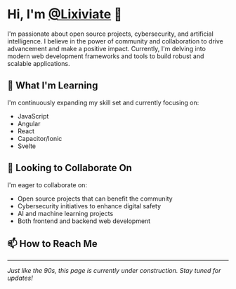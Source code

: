 # Hi, I'm [@Lixiviate](https://github.com/Lixiviate) 👋

I'm passionate about open source projects, cybersecurity, and artificial intelligence. I believe in the power of community and collaboration to drive advancement and make a positive impact. Currently, I'm delving into modern web development frameworks and tools to build robust and scalable applications.

## 🌱 What I'm Learning
I'm continuously expanding my skill set and currently focusing on:
- JavaScript
- Angular
- React
- Capacitor/Ionic
- Svelte

## 💞️ Looking to Collaborate On
I'm eager to collaborate on:
- Open source projects that can benefit the community
- Cybersecurity initiatives to enhance digital safety
- AI and machine learning projects
- Both frontend and backend web development

## 📫 How to Reach Me

---

*Just like the 90s, this page is currently under construction. Stay tuned for updates!*
